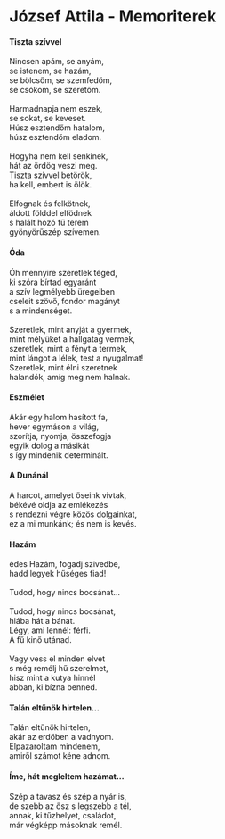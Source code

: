 József Attila - Memoriterek
=============================

#### Tiszta szívvel

Nincsen apám, se anyám, <br />
se istenem, se hazám, <br />
se bölcsőm, se szemfedőm, <br />
se csókom, se szeretőm. <br />
 <br />
Harmadnapja nem eszek, <br />
se sokat, se keveset. <br />
Húsz esztendőm hatalom, <br />
húsz esztendőm eladom. <br />
 <br />
Hogyha nem kell senkinek, <br />
hát az ördög veszi meg. <br />
Tiszta szívvel betörök, <br />
ha kell, embert is ölök. <br />
 <br />
Elfognak és felkötnek, <br />
áldott földdel elfödnek <br />
s halált hozó fű terem <br />
gyönyörűszép szívemen. <br />

#### Óda

Óh mennyire szeretlek téged, <br />
ki szóra bírtad egyaránt <br />
a szív legmélyebb üregeiben <br />
cseleit szövő, fondor magányt <br />
s a mindenséget. <br />
 <br />
Szeretlek, mint anyját a gyermek, <br />
mint mélyüket a hallgatag vermek, <br />
szeretlek, mint a fényt a termek, <br />
mint lángot a lélek, test a nyugalmat! <br />
Szeretlek, mint élni szeretnek <br />
halandók, amíg meg nem halnak. <br />

#### Eszmélet

Akár egy halom hasított fa, <br />
hever egymáson a világ, <br />
szorítja, nyomja, összefogja <br />
egyik dolog a másikát <br />
s így mindenik determinált. <br />

#### A Dunánál

A harcot, amelyet őseink vivtak, <br />
békévé oldja az emlékezés <br />
s rendezni végre közös dolgainkat, <br />
ez a mi munkánk; és nem is kevés. <br />

#### Hazám

édes Hazám, fogadj szivedbe, <br />
hadd legyek hűséges fiad! <br />
 <br />
Tudod, hogy nincs bocsánat… <br />
 <br />
Tudod, hogy nincs bocsánat, <br />
hiába hát a bánat. <br />
Légy, ami lennél: férfi. <br />
A fű kinő utánad. <br />
 <br />
Vagy vess el minden elvet <br />
s még remélj hű szerelmet, <br />
hisz mint a kutya hinnél <br />
abban, ki bízna benned. <br />

#### Talán eltűnök hirtelen…

Talán eltűnök hirtelen, <br />
akár az erdőben a vadnyom. <br />
Elpazaroltam mindenem, <br />
amiről számot kéne adnom. <br />

#### Íme, hát megleltem hazámat…

Szép a tavasz és szép a nyár is, <br />
de szebb az ősz s legszebb a tél, <br />
annak, ki tűzhelyet, családot, <br />
már végképp másoknak remél. <br />